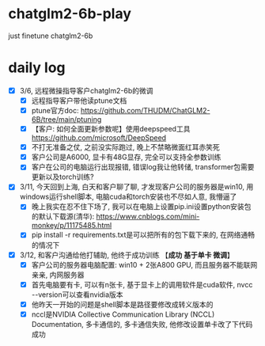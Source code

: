 # chatglm2-6b-play
just finetune chatglm2-6b
# daily log
- [x] 3/6, 远程微操指导客户chatglm2-6b的微调
  - [x] 远程指导客户带他读ptune文档
  - [x] ptune官方doc: https://github.com/THUDM/ChatGLM2-6B/tree/main/ptuning
  - [x] 【客户: 如何全面更新参数呢】使用deepspeed工具 https://github.com/microsoft/DeepSpeed
  - [x] 不打无准备之仗, 之前没实际跑过, 晚上不禁略微面红耳赤笑死
  - [x] 客户公司是A6000, 显卡有48G显存, 完全可以支持全参数训练
  - [x] 客户在公司的电脑运行出现报错, 错误log我让他转储, transformer包需要更新以及torch训练?
- [x] 3/11, 今天回到上海, 白天和客户聊了聊, 才发现客户公司的服务器是win10, 用windows运行shell脚本, 电脑cuda和torch安装也不尽如人意, 我懵逼了
  - [x] 晚上我实在忍不住下场了, 我可以在电脑上设置pip.ini设置python安装包的默认下载源(清华): https://www.cnblogs.com/mini-monkey/p/11175485.html
  - [x] pip install -r requirements.txt是可以把所有的包下载下来的, 在网络通畅的情况下
- [x] 3/12,  和客户沟通给他打辅助, 他终于成功训练  【**成功 基于单卡 微调**】
  - [x] 客户公司的服务器电脑配置: win10 + 2张A800 GPU, 而且服务器不能联网亲亲, 内网服务器
  - [x] 首先电脑要有卡, 可以有n张卡, 基于显卡上的调用软件是cuda软件, nvcc --version可以查看nvidia版本
  - [x] 他昨天一开始的问题是shell脚本是路径要修改成转义版本的
  - [x] nccl是NVIDIA Collective Communication Library (NCCL) Documentation, 多卡通信的, 多卡通信失败, 他修改设置单卡改了下代码成功   
